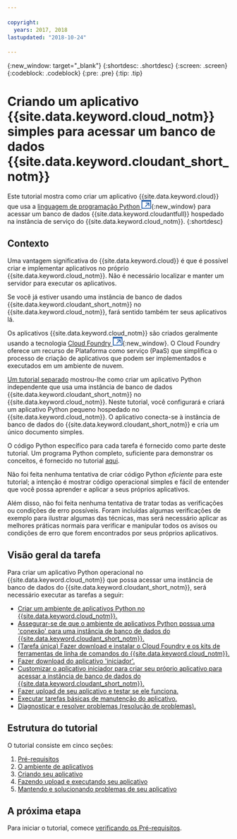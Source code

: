 ```yaml
---

copyright:
  years: 2017, 2018
lastupdated: "2018-10-24"

---
```


{:new_window: target="_blank"}
{:shortdesc: .shortdesc}
{:screen: .screen}
{:codeblock: .codeblock}
{:pre: .pre}
{:tip: .tip}

<!-- Acrolinx: 2017-05-10 -->

# Criando um aplicativo {{site.data.keyword.cloud_notm}} simples para acessar um banco de dados {{site.data.keyword.cloudant_short_notm}}

Este tutorial mostra como criar um aplicativo {{site.data.keyword.cloud}} que usa a
[linguagem de programação Python ![Ícone de link externo](../images/launch-glyph.svg "Ícone de link externo")](https://www.python.org/){:new_window} para
acessar um banco de dados {{site.data.keyword.cloudantfull}}
hospedado na instância de serviço do {{site.data.keyword.cloud_notm}}.
{:shortdesc}

## Contexto

Uma vantagem significativa do {{site.data.keyword.cloud}} é que é possível criar e implementar aplicativos no
próprio {{site.data.keyword.cloud_notm}}.
Não é necessário localizar e manter um servidor para executar os aplicativos.

Se você já estiver usando uma instância de banco de dados {{site.data.keyword.cloudant_short_notm}} no {{site.data.keyword.cloud_notm}}, fará sentido também ter seus aplicativos lá.

Os aplicativos {{site.data.keyword.cloud_notm}} são criados geralmente usando
a tecnologia [Cloud Foundry ![Ícone de link externo](../images/launch-glyph.svg "Ícone de link externo")](https://en.wikipedia.org/wiki/Cloud_Foundry){:new_window}.
O Cloud Foundry oferece um recurso de Plataforma como serviço (PaaS)
que simplifica o processo de criação de aplicativos que podem ser implementados e executados
em um ambiente de nuvem.

[Um tutorial separado](create_database.html) mostrou-lhe como criar um aplicativo Python independente que usa uma instância de banco de dados {{site.data.keyword.cloudant_short_notm}} no {{site.data.keyword.cloud_notm}}.
Neste tutorial,
você configurará e criará um aplicativo Python pequeno hospedado no {{site.data.keyword.cloud_notm}}.
O aplicativo conecta-se à instância de banco de dados do {{site.data.keyword.cloudant_short_notm}}
e cria um único
documento simples.

O código Python específico para cada tarefa é fornecido como parte deste tutorial.
Um programa Python completo,
suficiente para demonstrar os conceitos,
é fornecido no tutorial
[aqui](create_bmxapp_createapp.html#complete-listing).

Não foi feita nenhuma tentativa de criar código Python _eficiente_ para este tutorial;
a intenção é mostrar código operacional simples e fácil de entender
que você possa aprender e aplicar a seus próprios aplicativos.

Além disso,
não foi feita nenhuma tentativa de tratar todas as verificações ou condições de erro possíveis.
Foram incluídas algumas verificações de exemplo para ilustrar algumas das técnicas,
mas será necessário aplicar as melhores práticas normais para verificar e manipular todos os
avisos ou condições de erro que forem encontrados por seus próprios aplicativos.

## Visão geral da tarefa

Para criar um aplicativo Python operacional no {{site.data.keyword.cloud_notm}}
que possa acessar uma instância de banco de dados do {{site.data.keyword.cloudant_short_notm}},
será necessário executar as tarefas a seguir:

-   [Criar um ambiente de aplicativos Python no {{site.data.keyword.cloud_notm}}.](create_bmxapp_appenv.html#creating)
-   [Assegurar-se de que o ambiente de aplicativos Python possua uma 'conexão' para uma instância de banco de dados do {{site.data.keyword.cloudant_short_notm}}.](create_bmxapp_appenv.html#connecting)
-   [(Tarefa única) Fazer download e instalar o Cloud Foundry e os kits de ferramentas de linha de comandos do {{site.data.keyword.cloud_notm}}.](create_bmxapp_appenv.html#toolkits)
-   [Fazer download do aplicativo 'iniciador'.](create_bmxapp_appenv.html#starter)
-   [Customizar o aplicativo iniciador para criar seu próprio aplicativo para acessar a instância de banco de dados do {{site.data.keyword.cloudant_short_notm}}.](create_bmxapp_createapp.html#theApp)
-   [Fazer upload de seu aplicativo e testar se ele funciona.](create_bmxapp_upload.html#uploading)
-   [Executar tarefas básicas de manutenção do aplicativo.](create_bmxapp_maintain.html#maintenance)
-   [Diagnosticar e resolver problemas (resolução de problemas).](create_bmxapp_maintain.html#troubleshooting)

## Estrutura do tutorial

O tutorial consiste em cinco seções:

1.  [Pré-requisitos](create_bmxapp_prereq.html)
2.  [O ambiente de aplicativos](create_bmxapp_appenv.html)
3.  [Criando seu aplicativo](create_bmxapp_createapp.html)
4.  [Fazendo upload e executando seu aplicativo](create_bmxapp_upload.html)
5.  [Mantendo e solucionando problemas de seu aplicativo](create_bmxapp_maintain.html)

## A próxima etapa

Para iniciar o tutorial,
comece [verificando os Pré-requisitos](create_bmxapp_prereq.html).
